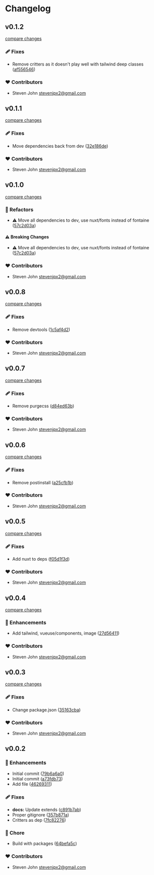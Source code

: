 # Changelog


## v0.1.2

[compare changes](https://github.com/StevenJPx2/popcorn/compare/v0.1.1...v0.1.2)

### 🩹 Fixes

- Remove critters as it doesn't play well with tailwind deep classes ([af556546](https://github.com/StevenJPx2/popcorn/commit/af556546))

### ❤️ Contributors

- Steven John <stevenjpx2@gmail.com>

## v0.1.1

[compare changes](https://github.com/StevenJPx2/popcorn/compare/v0.1.0...v0.1.1)

### 🩹 Fixes

- Move dependencies back from dev ([32e186de](https://github.com/StevenJPx2/popcorn/commit/32e186de))

### ❤️ Contributors

- Steven John <stevenjpx2@gmail.com>

## v0.1.0

[compare changes](https://github.com/StevenJPx2/popcorn/compare/v0.0.8...v0.1.0)

### 💅 Refactors

- ⚠️  Move all dependencies to dev, use nuxt/fonts instead of fontaine ([57c2d03a](https://github.com/StevenJPx2/popcorn/commit/57c2d03a))

#### ⚠️ Breaking Changes

- ⚠️  Move all dependencies to dev, use nuxt/fonts instead of fontaine ([57c2d03a](https://github.com/StevenJPx2/popcorn/commit/57c2d03a))

### ❤️ Contributors

- Steven John <stevenjpx2@gmail.com>

## v0.0.8

[compare changes](https://github.com/StevenJPx2/popcorn/compare/v0.0.7...v0.0.8)

### 🩹 Fixes

- Remove devtools ([1c5af4d2](https://github.com/StevenJPx2/popcorn/commit/1c5af4d2))

### ❤️ Contributors

- Steven John <stevenjpx2@gmail.com>

## v0.0.7

[compare changes](https://github.com/StevenJPx2/popcorn/compare/v0.0.6...v0.0.7)

### 🩹 Fixes

- Remove purgecss ([d84ed63b](https://github.com/StevenJPx2/popcorn/commit/d84ed63b))

### ❤️ Contributors

- Steven John <stevenjpx2@gmail.com>

## v0.0.6

[compare changes](https://github.com/StevenJPx2/popcorn/compare/v0.0.5...v0.0.6)

### 🩹 Fixes

- Remove postinstall ([a25cfb1b](https://github.com/StevenJPx2/popcorn/commit/a25cfb1b))

### ❤️ Contributors

- Steven John <stevenjpx2@gmail.com>

## v0.0.5

[compare changes](https://github.com/StevenJPx2/popcorn/compare/v0.0.4...v0.0.5)

### 🩹 Fixes

- Add nuxt to deps ([f05d1f3d](https://github.com/StevenJPx2/popcorn/commit/f05d1f3d))

### ❤️ Contributors

- Steven John <stevenjpx2@gmail.com>

## v0.0.4

[compare changes](https://github.com/StevenJPx2/popcorn/compare/v0.0.3...v0.0.4)

### 🚀 Enhancements

- Add tailwind, vueuse/components, image ([27d56411](https://github.com/StevenJPx2/popcorn/commit/27d56411))

### ❤️ Contributors

- Steven John <stevenjpx2@gmail.com>

## v0.0.3

[compare changes](https://github.com/StevenJPx2/popcorn/compare/v0.0.2...v0.0.3)

### 🩹 Fixes

- Change package.json ([35163cba](https://github.com/StevenJPx2/popcorn/commit/35163cba))

### ❤️ Contributors

- Steven John <stevenjpx2@gmail.com>

## v0.0.2


### 🚀 Enhancements

- Initial commit ([79b6a6a0](https://github.com/StevenJPx2/popcorn/commit/79b6a6a0))
- Initial commit ([a73fdb73](https://github.com/StevenJPx2/popcorn/commit/a73fdb73))
- Add file ([46269311](https://github.com/StevenJPx2/popcorn/commit/46269311))

### 🩹 Fixes

- **docs:** Update extends ([c891b7ab](https://github.com/StevenJPx2/popcorn/commit/c891b7ab))
- Proper gitignore ([357b871a](https://github.com/StevenJPx2/popcorn/commit/357b871a))
- Critters as dep ([7fc82276](https://github.com/StevenJPx2/popcorn/commit/7fc82276))

### 🏡 Chore

- Build with packages ([64befa5c](https://github.com/StevenJPx2/popcorn/commit/64befa5c))

### ❤️ Contributors

- Steven John <stevenjpx2@gmail.com>

